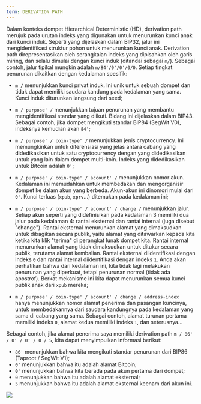 ```yaml
---
term: DERIVATION PATH
---
```


Dalam konteks dompet Hierarchical Deterministic (HD), derivation path merujuk pada urutan indeks yang digunakan untuk menurunkan kunci anak dari kunci induk. Seperti yang dijelaskan dalam BIP32, jalur ini mengidentifikasi struktur pohon untuk menurunkan kunci anak. Derivation path direpresentasikan oleh serangkaian indeks yang dipisahkan oleh garis miring, dan selalu dimulai dengan kunci induk (ditandai sebagai `m/`). Sebagai contoh, jalur tipikal mungkin adalah `m/84'/0'/0'/0/0`. Setiap tingkat penurunan dikaitkan dengan kedalaman spesifik:
* `m /` menunjukkan kunci privat induk. Ini unik untuk sebuah dompet dan tidak dapat memiliki saudara kandung pada kedalaman yang sama. Kunci induk diturunkan langsung dari seed;
* `m / purpose' /` menunjukkan tujuan penurunan yang membantu mengidentifikasi standar yang diikuti. Bidang ini dijelaskan dalam BIP43. Sebagai contoh, jika dompet mengikuti standar BIP84 (SegWit V0), indeksnya kemudian akan `84'`;
* `m / purpose' / coin-type' /` menunjukkan jenis cryptocurrency. Ini memungkinkan untuk diferensiasi yang jelas antara cabang yang didedikasikan untuk satu cryptocurrency dengan yang didedikasikan untuk yang lain dalam dompet multi-koin. Indeks yang didedikasikan untuk Bitcoin adalah `0'`;
* `m / purpose' / coin-type' / account' /` menunjukkan nomor akun. Kedalaman ini memudahkan untuk membedakan dan mengorganisir dompet ke dalam akun yang berbeda. Akun-akun ini dinomori mulai dari `0'`. Kunci terluas (`xpub`, `xprv`...) ditemukan pada kedalaman ini;
* `m / purpose' / coin-type' / account' / change /` menunjukkan jalur. Setiap akun seperti yang didefinisikan pada kedalaman 3 memiliki dua jalur pada kedalaman 4: rantai eksternal dan rantai internal (juga disebut "change"). Rantai eksternal menurunkan alamat yang dimaksudkan untuk dibagikan secara publik, yaitu alamat yang ditawarkan kepada kita ketika kita klik "terima" di perangkat lunak dompet kita. Rantai internal menurunkan alamat yang tidak dimaksudkan untuk ditukar secara publik, terutama alamat kembalian. Rantai eksternal diidentifikasi dengan indeks `0` dan rantai internal diidentifikasi dengan indeks `1`. Anda akan perhatikan bahwa dari kedalaman ini, kita tidak lagi melakukan penurunan yang diperkuat, tetapi penurunan normal (tidak ada apostrof). Berkat mekanisme ini kita dapat menurunkan semua kunci publik anak dari `xpub` mereka;

* `m / purpose' / coin-type' / account' / change / address-index` hanya menunjukkan nomor alamat penerima dan pasangan kuncinya, untuk membedakannya dari saudara kandungnya pada kedalaman yang sama di cabang yang sama. Sebagai contoh, alamat turunan pertama memiliki indeks `0`, alamat kedua memiliki indeks `1`, dan seterusnya...

Sebagai contoh, jika alamat penerima saya memiliki derivation path `m / 86' / 0' / 0' / 0 / 5`, kita dapat menyimpulkan informasi berikut:
* `86'` menunjukkan bahwa kita mengikuti standar penurunan dari BIP86 (Taproot / SegWit V1);
* `0'` menunjukkan bahwa itu adalah alamat Bitcoin;
* `0'` menunjukkan bahwa kita berada pada akun pertama dari dompet;
* `0` menunjukkan bahwa itu adalah alamat eksternal;
* `5` menunjukkan bahwa itu adalah alamat eksternal keenam dari akun ini.

![](../../dictionnaire/assets/18.png)